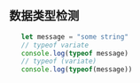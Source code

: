 ## 数据类型检测

```JavaScript
   let message = "some string"
   // typeof variate
   console.log(typeof message)
   // typeof (variate)
   console.log(typeof(message))
```
